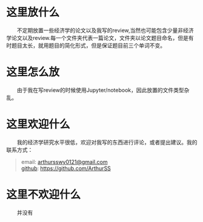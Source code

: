 ﻿# 这里放什么
　　不定期放置一些经济学的论文以及我写的review,当然也可能包含少量非经济学论文以及review.每一个文件夹代表一篇论文，文件夹以论文题目命名，但是有时题目太长，就用题目的简化形式，但是保证题目前三个单词不变。  
# 这里怎么放
　　由于我在写review的时候使用Jupyter/notebook，因此放置的文件类型杂乱。  
# 这里欢迎什么
　　我的经济学研究水平很低，欢迎对我写的东西进行评论，或者提出建议。我的联系方式：  
> email: arthursswy0121@gmail.com  
> [github](https://github.com/ArthurSS): https://github.com/ArthurSS  
# 这里不欢迎什么
　　并没有  